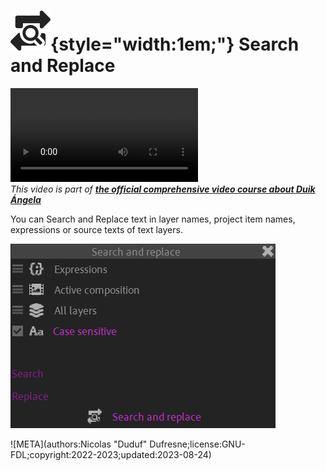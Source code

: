 # ![](../../../img/duik/icons/search_replace.svg){style="width:1em;"} Search and Replace

![RXLAB_VIDEO](https://rxlaboratory.org/wp-content/uploads/rx-videos/Duik17_O03_TextTools__EN_720.mp4)  
*This video is part of [__the official comprehensive video course about Duik Ángela__](https://rxlaboratory.org/product/the-official-comprehensive-video-course-about-duik-angela/)*

You can Search and Replace text in layer names, project item names, expressions or source texts of text layers.

![](../../../img/duik/tools/search-replace.png)


![META](authors:Nicolas "Duduf" Dufresne;license:GNU-FDL;copyright:2022-2023;updated:2023-08-24)
